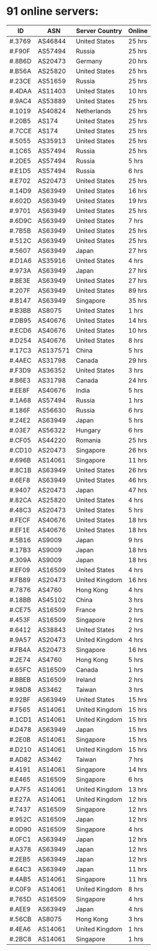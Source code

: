 # 91 online servers:

| ID | ASN | Server Country | Online |
| ------ | ------ | ------ | ------ |
| #.3769 | AS46844 | United States | 25 hrs |
| #.F90F | AS57494 | Russia | 25 hrs |
| #.8B6D | AS20473 | Germany | 20 hrs |
| #.B56A | AS25820 | United States | 25 hrs |
| #.23CE | AS51659 | Russia | 25 hrs |
| #.4DAA | AS11403 | United States | 10 hrs |
| #.9AC4 | AS53889 | United States | 25 hrs |
| #.1019 | AS40824 | Netherlands | 25 hrs |
| #.20B5 | AS174 | United States | 25 hrs |
| #.7CCE | AS174 | United States | 25 hrs |
| #.5055 | AS35913 | United States | 25 hrs |
| #.1C65 | AS57494 | Russia | 25 hrs |
| #.2DE5 | AS57494 | Russia | 5 hrs |
| #.E1D5 | AS57494 | Russia | 6 hrs |
| #.E702 | AS20473 | United States | 25 hrs |
| #.14D9 | AS63949 | United States | 16 hrs |
| #.602D | AS63949 | United States | 19 hrs |
| #.9701 | AS63949 | United States | 25 hrs |
| #.6D9C | AS63949 | United States | 7 hrs |
| #.7B5B | AS63949 | United States | 25 hrs |
| #.512C | AS63949 | United States | 25 hrs |
| #.5607 | AS63949 | Japan | 27 hrs |
| #.D1A6 | AS35916 | United States | 4 hrs |
| #.973A | AS63949 | Japan | 27 hrs |
| #.BE3E | AS63949 | United States | 27 hrs |
| #.207F | AS63949 | United States | 89 hrs |
| #.B147 | AS63949 | Singapore | 35 hrs |
| #.B3BB | AS8075 | United States | 1 hrs |
| #.DB95 | AS40676 | United States | 14 hrs |
| #.ECD6 | AS40676 | United States | 10 hrs |
| #.D254 | AS40676 | United States | 8 hrs |
| #.17C3 | AS137571 | China | 5 hrs |
| #.4AEC | AS31798 | Canada | 29 hrs |
| #.F3D9 | AS36352 | United States | 3 hrs |
| #.B6E3 | AS31798 | Canada | 24 hrs |
| #.EE8F | AS40676 | India | 5 hrs |
| #.1A68 | AS57494 | Russia | 1 hrs |
| #.186F | AS56630 | Russia | 6 hrs |
| #.24E2 | AS63949 | Japan | 5 hrs |
| #.03E7 | AS56322 | Hungary | 6 hrs |
| #.CF05 | AS44220 | Romania | 25 hrs |
| #.CD10 | AS20473 | Singapore | 26 hrs |
| #.696B | AS14061 | Singapore | 11 hrs |
| #.8C1B | AS63949 | United States | 26 hrs |
| #.6EF8 | AS63949 | United States | 46 hrs |
| #.9407 | AS20473 | Japan | 47 hrs |
| #.82CA | AS25820 | United States | 4 hrs |
| #.48C3 | AS20473 | United States | 5 hrs |
| #.FECF | AS40676 | United States | 18 hrs |
| #.EF1E | AS40676 | United States | 18 hrs |
| #.5B16 | AS9009 | Japan | 9 hrs |
| #.17B3 | AS9009 | Japan | 18 hrs |
| #.309A | AS9009 | Japan | 18 hrs |
| #.EF09 | AS16509 | United States | 4 hrs |
| #.FB89 | AS20473 | United Kingdom | 16 hrs |
| #.7876 | AS4760 | Hong Kong | 4 hrs |
| #.18BB | AS45102 | China | 3 hrs |
| #.CE75 | AS16509 | France | 2 hrs |
| #.453F | AS16509 | Singapore | 2 hrs |
| #.6412 | AS38843 | United States | 2 hrs |
| #.9A57 | AS20473 | United Kingdom | 4 hrs |
| #.FB4A | AS20473 | Singapore | 16 hrs |
| #.2E74 | AS4760 | Hong Kong | 5 hrs |
| #.65FC | AS16509 | Canada | 1 hrs |
| #.BBEB | AS16509 | Ireland | 2 hrs |
| #.98D8 | AS3462 | Taiwan | 3 hrs |
| #.92BF | AS63949 | United States | 15 hrs |
| #.F565 | AS14061 | United Kingdom | 15 hrs |
| #.1CD1 | AS14061 | United Kingdom | 15 hrs |
| #.D478 | AS63949 | Japan | 15 hrs |
| #.2E0B | AS14061 | Singapore | 15 hrs |
| #.D210 | AS14061 | United Kingdom | 15 hrs |
| #.AD82 | AS3462 | Taiwan | 7 hrs |
| #.4191 | AS14061 | Singapore | 14 hrs |
| #.E465 | AS16509 | Singapore | 6 hrs |
| #.A7F5 | AS14061 | United Kingdom | 13 hrs |
| #.E27A | AS14061 | United Kingdom | 12 hrs |
| #.7437 | AS16509 | Singapore | 12 hrs |
| #.952C | AS16509 | Japan | 12 hrs |
| #.0D90 | AS16509 | Singapore | 4 hrs |
| #.0FC1 | AS63949 | Japan | 12 hrs |
| #.A378 | AS63949 | Japan | 12 hrs |
| #.2EB5 | AS63949 | Japan | 12 hrs |
| #.64C3 | AS63949 | Japan | 11 hrs |
| #.4AB5 | AS14061 | Singapore | 11 hrs |
| #.C0F9 | AS14061 | United Kingdom | 8 hrs |
| #.765D | AS16509 | Singapore | 4 hrs |
| #.AEE9 | AS63949 | Japan | 4 hrs |
| #.56CB | AS8075 | Hong Kong | 3 hrs |
| #.4EA6 | AS14061 | United Kingdom | 1 hrs |
| #.2BC8 | AS14061 | Singapore | 1 hrs |

